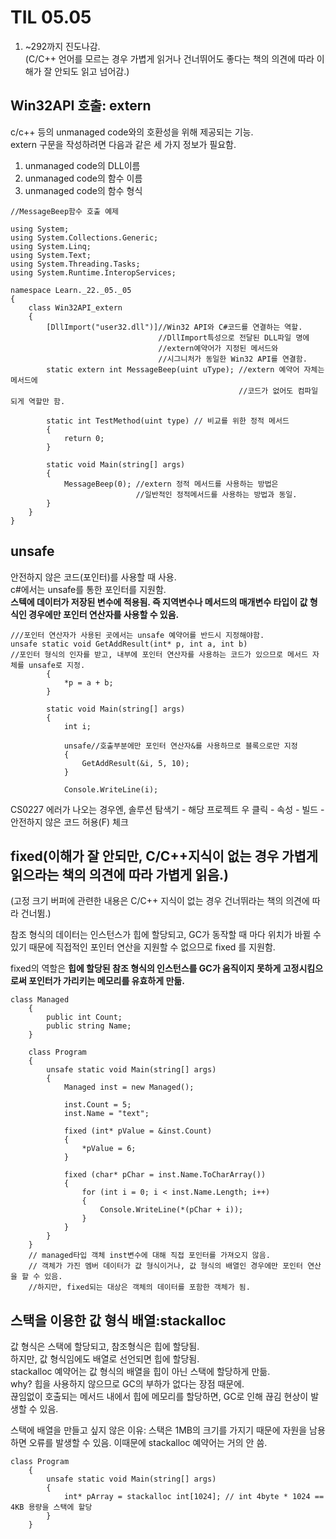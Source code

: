 # TIL 05.05
1. ~292까지 진도나감.  
(C/C++ 언어를 모르는 경우 가볍게 읽거나 건너뛰어도 좋다는 책의 의견에 따라 이해가 잘 안되도 읽고 넘어감.)

## Win32API 호출: extern
c/c++ 등의 unmanaged code와의 호환성을 위해 제공되는 기능.  
extern 구문을 작성하려면 다음과 같은 세 가지 정보가 필요함.  
1. unmanaged code의 DLL이름
2. unmanaged code의 함수 이름
3. unmanaged code의 함수 형식  

```
//MessageBeep함수 호출 예제

using System;
using System.Collections.Generic;
using System.Linq;
using System.Text;
using System.Threading.Tasks;
using System.Runtime.InteropServices;

namespace Learn._22._05._05
{
    class Win32API_extern
    {
        [DllImport("user32.dll")]//Win32 API와 C#코드를 연결하는 역할.
                                 //DllImport특성으로 전달된 DLL파일 명에
                                 //extern예약어가 지정된 메서드와
                                 //시그니처가 동일한 Win32 API를 연결함.
        static extern int MessageBeep(uint uType); //extern 예약어 자체는 메서드에
                                                   //코드가 없어도 컴파일 되게 역할만 함.

        static int TestMethod(uint type) // 비교를 위한 정적 메서드
        {
            return 0;
        }

        static void Main(string[] args)
        {
            MessageBeep(0); //extern 정적 메서드를 사용하는 방법은
                            //일반적인 정적메서드를 사용하는 방법과 동일.
        }
    }
}
```

## unsafe
안전하지 않은 코드(포인터)를 사용할 때 사용.  
c#에서는 unsafe를 통한 포인터를 지원함.  
**스텍에 데이터가 저장된 변수에 적용됨. 즉 지역변수나 메서드의 매개변수 타입이 값 형식인 경우에만 포인터 연산자를 사용할 수 있음.**
```
///포인터 연산자가 사용된 곳에서는 unsafe 예약어를 반드시 지정해야함.
unsafe static void GetAddResult(int* p, int a, int b)
//포인터 형식의 인자를 받고, 내부에 포인터 연산자를 사용하는 코드가 있으므로 메서드 자체를 unsafe로 지정.
        {
            *p = a + b;
        }

        static void Main(string[] args)
        {
            int i;

            unsafe//호출부분에만 포인터 연산자&를 사용하므로 블록으로만 지정
            {
                GetAddResult(&i, 5, 10);
            }

            Console.WriteLine(i);
```
CS0227 에러가 나오는 경우엔, 솔루션 탐색기 - 해당 프로젝트 우 클릭 - 속성 - 빌드 - 안전하지 않은 코드 허용(F) 체크

## fixed(이해가 잘 안되만, C/C++지식이 없는 경우 가볍게 읽으라는 책의 의견에 따라 가볍게 읽음.)
(고정 크기 버퍼에 관련한 내용은 C/C++ 지식이 없는 경우 건너뛰라는 책의 의견에 따라 건너뜀.)  

참조 형식의 데이터는 인스턴스가 힙에 할당되고, GC가 동작할 때 마다 위치가 바뀔 수 있기 때문에 직접적인 포인터 연산을 지원할 수 없으므로 fixed 를 지원함.  

fixed의 역할은 **힙에 할당된 참조 형식의 인스턴스를 GC가 움직이지 못하게 고정시킴으로써 포인터가 가리키는 메모리를 유효하게 만듦.**  
```
class Managed
    {
        public int Count;
        public string Name;
    }

    class Program
    {
        unsafe static void Main(string[] args)
        {
            Managed inst = new Managed();

            inst.Count = 5;
            inst.Name = "text";

            fixed (int* pValue = &inst.Count)
            {
                *pValue = 6;
            }

            fixed (char* pChar = inst.Name.ToCharArray())
            {
                for (int i = 0; i < inst.Name.Length; i++)
                {
                    Console.WriteLine(*(pChar + i));
                }
            }
        }
    }
    // managed타입 객체 inst변수에 대해 직접 포인터를 가져오지 않음.
    // 객체가 가진 멤버 데이터가 값 형식이거나, 값 형식의 배열인 경우에만 포인터 연산을 할 수 있음.
    //하지만, fixed되는 대상은 객체의 데이터를 포함한 객체가 됨.
```

## 스택을 이용한 값 형식 배열:stackalloc
값 형식은 스택에 할당되고, 참조형식은 힙에 할당됨.  
하지만, 값 형식임에도 배열로 선언되면 힙에 할당됨.  
stackalloc 예약어는 값 형식의 배열을 힙이 아닌 스택에 할당하게 만듦.  
why? 힙을 사용하지 않으므로 GC의 부하가 없다는 장점 때문에.  
끊임없이 호출되는 메서드 내에서 힙에 메모리를 할당하면, GC로 인해 끊김 현상이 발생할 수 있음.  
  
스택에 배열을 만들고 싶지 않은 이유: 스택은 1MB의 크기를 가지기 때문에 자원을 남용하면 오류를 발생할 수 있음. 이때문에 stackalloc 예약어는 거의 안 씀.
```
class Program
    {
        unsafe static void Main(string[] args)
        {
            int* pArray = stackalloc int[1024]; // int 4byte * 1024 == 4KB 용량을 스택에 할당
        }
    }
```